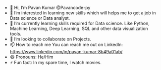 - 👋 Hi, I’m Pavan Kumar @Pavancode-py
- 👀 I’m interested in learning new skills which will helps me to get a job in Data science or Data analyst.
- 🌱 I’m currently learning skills required for Data science. Like Python, Machine Learning, Deep Learning, SQL and other data visualization tools.
- 💞️ I’m looking to collaborate on Projects.
- 📫 How to reach me You can reach me out on LinkedIn: https://www.linkedin.com/in/pavan-kumar-8b49a01ab/
- 😄 Pronouns: He/Him
- ⚡ Fun fact: In my spare time, I watch movies.

<!---
Pavancode-py/Pavancode-py is a ✨ special ✨ repository because its `README.md` (this file) appears on your GitHub profile.
You can click the Preview link to take a look at your changes.
--->
